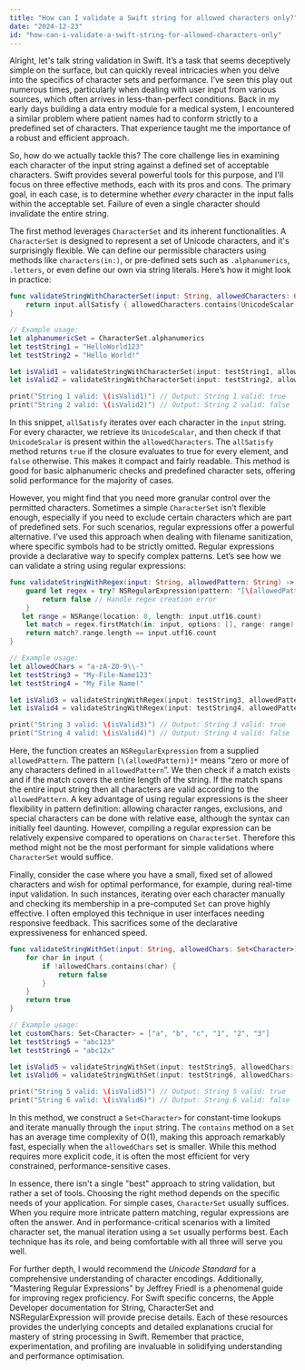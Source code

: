 ```yaml
---
title: "How can I validate a Swift string for allowed characters only?"
date: "2024-12-23"
id: "how-can-i-validate-a-swift-string-for-allowed-characters-only"
---
```


Alright, let's talk string validation in Swift. It’s a task that seems deceptively simple on the surface, but can quickly reveal intricacies when you delve into the specifics of character sets and performance. I’ve seen this play out numerous times, particularly when dealing with user input from various sources, which often arrives in less-than-perfect conditions. Back in my early days building a data entry module for a medical system, I encountered a similar problem where patient names had to conform strictly to a predefined set of characters. That experience taught me the importance of a robust and efficient approach.

So, how do we actually tackle this? The core challenge lies in examining each character of the input string against a defined set of acceptable characters. Swift provides several powerful tools for this purpose, and I'll focus on three effective methods, each with its pros and cons. The primary goal, in each case, is to determine whether *every* character in the input falls within the acceptable set. Failure of even a single character should invalidate the entire string.

The first method leverages `CharacterSet` and its inherent functionalities. A `CharacterSet` is designed to represent a set of Unicode characters, and it's surprisingly flexible. We can define our permissible characters using methods like `characters(in:)`, or pre-defined sets such as `.alphanumerics`, `.letters`, or even define our own via string literals. Here’s how it might look in practice:

```swift
func validateStringWithCharacterSet(input: String, allowedCharacters: CharacterSet) -> Bool {
    return input.allSatisfy { allowedCharacters.contains(UnicodeScalar(String($0))!) }
}

// Example usage:
let alphanumericSet = CharacterSet.alphanumerics
let testString1 = "HelloWorld123"
let testString2 = "Hello World!"

let isValid1 = validateStringWithCharacterSet(input: testString1, allowedCharacters: alphanumericSet)
let isValid2 = validateStringWithCharacterSet(input: testString2, allowedCharacters: alphanumericSet)

print("String 1 valid: \(isValid1)") // Output: String 1 valid: true
print("String 2 valid: \(isValid2)") // Output: String 2 valid: false
```

In this snippet, `allSatisfy` iterates over each character in the `input` string. For every character, we retrieve its `UnicodeScalar`, and then check if that `UnicodeScalar` is present within the `allowedCharacters`. The `allSatisfy` method returns `true` if the closure evaluates to true for every element, and `false` otherwise. This makes it compact and fairly readable. This method is good for basic alphanumeric checks and predefined character sets, offering solid performance for the majority of cases.

However, you might find that you need more granular control over the permitted characters. Sometimes a simple `CharacterSet` isn't flexible enough, especially if you need to exclude certain characters which are part of predefined sets. For such scenarios, regular expressions offer a powerful alternative. I've used this approach when dealing with filename sanitization, where specific symbols had to be strictly omitted. Regular expressions provide a declarative way to specify complex patterns. Let’s see how we can validate a string using regular expressions:

```swift
func validateStringWithRegex(input: String, allowedPattern: String) -> Bool {
    guard let regex = try? NSRegularExpression(pattern: "[\(allowedPattern)]*") else {
        return false // Handle regex creation error
    }
   let range = NSRange(location: 0, length: input.utf16.count)
    let match = regex.firstMatch(in: input, options: [], range: range)
    return match?.range.length == input.utf16.count
}

// Example usage:
let allowedChars = "a-zA-Z0-9\\-"
let testString3 = "My-File-Name123"
let testString4 = "My File Name!"

let isValid3 = validateStringWithRegex(input: testString3, allowedPattern: allowedChars)
let isValid4 = validateStringWithRegex(input: testString4, allowedPattern: allowedChars)

print("String 3 valid: \(isValid3)") // Output: String 3 valid: true
print("String 4 valid: \(isValid4)") // Output: String 4 valid: false
```

Here, the function creates an `NSRegularExpression` from a supplied `allowedPattern`. The pattern `[\(allowedPattern)]*` means “zero or more of any characters defined in `allowedPattern`”. We then check if a match exists and if the match covers the entire length of the string. If the match spans the entire input string then all characters are valid according to the `allowedPattern`. A key advantage of using regular expressions is the sheer flexibility in pattern definition: allowing character ranges, exclusions, and special characters can be done with relative ease, although the syntax can initially feel daunting. However, compiling a regular expression can be relatively expensive compared to operations on `CharacterSet`. Therefore this method might not be the most performant for simple validations where `CharacterSet` would suffice.

Finally, consider the case where you have a small, fixed set of allowed characters and wish for optimal performance, for example, during real-time input validation. In such instances, iterating over each character manually and checking its membership in a pre-computed `Set` can prove highly effective. I often employed this technique in user interfaces needing responsive feedback. This sacrifices some of the declarative expressiveness for enhanced speed.

```swift
func validateStringWithSet(input: String, allowedChars: Set<Character>) -> Bool {
    for char in input {
        if !allowedChars.contains(char) {
            return false
        }
    }
    return true
}

// Example usage:
let customChars: Set<Character> = ["a", "b", "c", "1", "2", "3"]
let testString5 = "abc123"
let testString6 = "abc12x"

let isValid5 = validateStringWithSet(input: testString5, allowedChars: customChars)
let isValid6 = validateStringWithSet(input: testString6, allowedChars: customChars)

print("String 5 valid: \(isValid5)") // Output: String 5 valid: true
print("String 6 valid: \(isValid6)") // Output: String 6 valid: false
```
In this method, we construct a `Set<Character>` for constant-time lookups and iterate manually through the `input` string. The `contains` method on a `Set` has an average time complexity of O(1), making this approach remarkably fast, especially when the `allowedChars` set is smaller. While this method requires more explicit code, it is often the most efficient for very constrained, performance-sensitive cases.

In essence, there isn't a single "best" approach to string validation, but rather a set of tools. Choosing the right method depends on the specific needs of your application. For simple cases, `CharacterSet` usually suffices. When you require more intricate pattern matching, regular expressions are often the answer. And in performance-critical scenarios with a limited character set, the manual iteration using a `Set` usually performs best. Each technique has its role, and being comfortable with all three will serve you well.

For further depth, I would recommend the *Unicode Standard* for a comprehensive understanding of character encodings. Additionally, "Mastering Regular Expressions" by Jeffrey Friedl is a phenomenal guide for improving regex proficiency. For Swift specific concerns, the Apple Developer documentation for String, CharacterSet and NSRegularExpression will provide precise details. Each of these resources provides the underlying concepts and detailed explanations crucial for mastery of string processing in Swift. Remember that practice, experimentation, and profiling are invaluable in solidifying understanding and performance optimisation.
